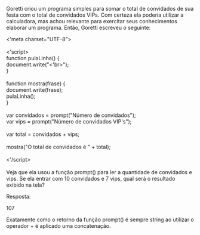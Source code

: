 Goretti criou um programa simples para somar o total de convidados de sua festa com o total de convidados VIPs. Com certeza ela poderia utilizar a calculadora, mas achou relevante para exercitar seus conhecimentos elaborar um programa. Então, Goretti escreveu o seguinte:

<'meta charset="UTF-8"><br>
<br>
<'script><br>
    function pulaLinha() {<br>
        document.write("<'br>");<br>
    }<br>
<br>
    function mostra(frase) {<br>
        document.write(frase);<br>
        pulaLinha();<br>
    }<br>
<br>
    var convidados = prompt("Número de convidados");<br>
    var vips = prompt("Número de convidados VIP's");<br>
<br>
    var total = convidados + vips;<br>
<br>
    mostra("O total de convidados é " + total);<br>
<br>
<'/script><br><br>
Veja que ela usou a função prompt() para ler a quantidade de convidados e vips. Se ela entrar com 10 convidados e 7 vips, qual será o resultado exibido na tela?

Resposta:

107


Exatamente como o retorno da função prompt() é sempre string ao utilizar o operador + é aplicado uma concatenação.